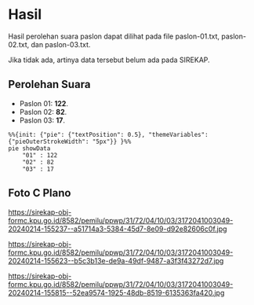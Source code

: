 # Hasil

Hasil perolehan suara paslon dapat dilihat pada file paslon-01.txt, paslon-02.txt, dan paslon-03.txt.

Jika tidak ada, artinya data tersebut belum ada pada SIREKAP.

## Perolehan Suara

 * Paslon 01: **122**.
 * Paslon 02: **82**.
 * Paslon 03: **17**.

```mermaid
%%{init: {"pie": {"textPosition": 0.5}, "themeVariables": {"pieOuterStrokeWidth": "5px"}} }%%
pie showData
    "01" : 122
    "02" : 82
    "03" : 17
```
## Foto C Plano

https://sirekap-obj-formc.kpu.go.id/8582/pemilu/ppwp/31/72/04/10/03/3172041003049-20240214-155237--a51714a3-5384-45d7-8e09-d92e82606c0f.jpg

https://sirekap-obj-formc.kpu.go.id/8582/pemilu/ppwp/31/72/04/10/03/3172041003049-20240214-155623--b5c3b13e-de9a-49df-9487-a3f3f43272d7.jpg

https://sirekap-obj-formc.kpu.go.id/8582/pemilu/ppwp/31/72/04/10/03/3172041003049-20240214-155815--52ea9574-1925-48db-8519-6135363fa420.jpg
